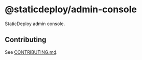 # @staticdeploy/admin-console

StaticDeploy admin console.

## Contributing

See [CONTRIBUTING.md](CONTRIBUTING.md).
